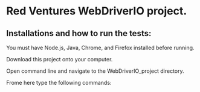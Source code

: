 # Red Ventures WebDriverIO project.
## Installations and how to run the tests:
You must have Node.js, Java, Chrome, and Firefox installed before running.

Download this project onto your computer.

Open command line and navigate to the WebDriverIO_project directory.

Frome here type the following commands:



